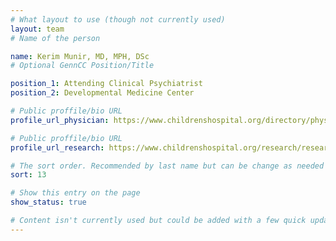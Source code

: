 ```yaml
---
# What layout to use (though not currently used)
layout: team
# Name of the person

name: Kerim Munir, MD, MPH, DSc
# Optional GennCC Position/Title

position_1: Attending Clinical Psychiatrist
position_2: Developmental Medicine Center

# Public proffile/bio URL
profile_url_physician: https://www.childrenshospital.org/directory/physicians/m/kerim-munir

# Public proffile/bio URL
profile_url_research: https://www.childrenshospital.org/research/researchers/m/kerim-munir

# The sort order. Recommended by last name but can be change as needed
sort: 13

# Show this entry on the page
show_status: true

# Content isn't currently used but could be added with a few quick updates if needed to allow for bios
---
```

